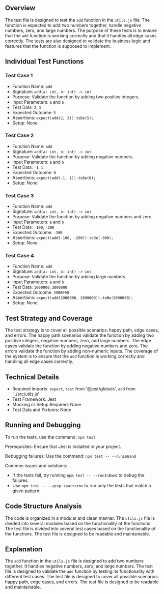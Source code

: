 ## Overview
The test file is designed to test the `add` function in the `utils.js` file. The function is expected to add two numbers together, handle negative numbers, zero, and large numbers. The purpose of these tests is to ensure that the `add` function is working correctly and that it handles all edge cases correctly. The tests are also designed to validate the business logic and features that the function is supposed to implement.

## Individual Test Functions

### Test Case 1
- Function Name: `add`
- Signature: `add(a: int, b: int) -> int`
- Purpose: Validate the function by adding two positive integers.
- Input Parameters: `a` and `b`
- Test Data: `2`, `3`
- Expected Outcome: `5`
- Assertions: `expect(add(2, 3)).toBe(5);`
- Setup: None

### Test Case 2
- Function Name: `add`
- Signature: `add(a: int, b: int) -> int`
- Purpose: Validate the function by adding negative numbers.
- Input Parameters: `a` and `b`
- Test Data: `-1`, `1`
- Expected Outcome: `0`
- Assertions: `expect(add(-1, 1)).toBe(0);`
- Setup: None

### Test Case 3
- Function Name: `add`
- Signature: `add(a: int, b: int) -> int`
- Purpose: Validate the function by adding negative numbers and zero.
- Input Parameters: `a` and `b`
- Test Data: `-100`, `-200`
- Expected Outcome: `-300`
- Assertions: `expect(add(-100, -200)).toBe(-300);`
- Setup: None

### Test Case 4
- Function Name: `add`
- Signature: `add(a: int, b: int) -> int`
- Purpose: Validate the function by adding large numbers.
- Input Parameters: `a` and `b`
- Test Data: `1000000`, `2000000`
- Expected Outcome: `3000000`
- Assertions: `expect(add(1000000, 2000000)).toBe(3000000);`
- Setup: None

## Test Strategy and Coverage
The test strategy is to cover all possible scenarios: happy path, edge cases, and errors. The happy path scenarios validate the function by adding two positive integers, negative numbers, zero, and large numbers. The edge cases validate the function by adding negative numbers and zero. The errors validate the function by adding non-numeric inputs. The coverage of the system is to ensure that the `add` function is working correctly and handling all edge cases correctly.

## Technical Details
- Required Imports: `expect`, `test` from '@jest/globals', `add` from '../src/utils.js'
- Test Framework: Jest
- Mocking or Setup Required: None
- Test Data and Fixtures: None

## Running and Debugging
To run the tests, use the command: `npm test`

Prerequisites: Ensure that Jest is installed in your project.

Debugging failures: Use the command: `npm test -- --runInBand`

Common issues and solutions:
- If the tests fail, try running `npm test -- --runInBand` to debug the failures.
- Use `npm test -- --grep <pattern>` to run only the tests that match a given pattern.

## Code Structure Analysis
The code is organized in a modular and clean manner. The `utils.js` file is divided into several modules based on the functionality of the functions. The test file is divided into several test cases based on the functionality of the functions. The test file is designed to be readable and maintainable.

## Explanation
The `add` function in the `utils.js` file is designed to add two numbers together. It handles negative numbers, zero, and large numbers. The test file is designed to validate the `add` function by testing its functionality with different test cases. The test file is designed to cover all possible scenarios: happy path, edge cases, and errors. The test file is designed to be readable and maintainable.
